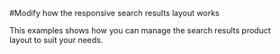 #Modify how the responsive search results layout works

This examples shows how you can manage the search results product layout to suit your needs.

